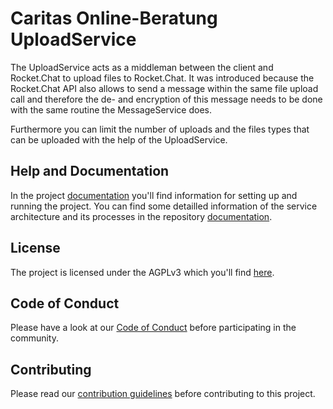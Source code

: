 # Caritas Online-Beratung UploadService

The UploadService acts as a middleman between the client and Rocket.Chat to upload files to Rocket.Chat.
It was introduced because the Rocket.Chat API also allows to send a message within the same file upload call and therefore the de- and encryption of this message needs to be done with the same routine the MessageService does.

Furthermore you can limit the number of uploads and the files types that can be uploaded with the help of the UploadService.

## Help and Documentation
In the project [documentation](https://caritasdeutschland.github.io/documentation/docs/setup/setup-backend) you'll find information for setting up and running the project.
You can find some detailled information of the service architecture and its processes in the repository [documentation](https://github.com/CaritasDeutschland/caritas-onlineBeratung-uploadService/tree/master/documentation).

## License
The project is licensed under the AGPLv3 which you'll find [here](LICENSE.md).

## Code of Conduct
Please have a look at our [Code of Conduct](https://github.com/CaritasDeutschland/.github/blob/master/CODE_OF_CONDUCT.md) before participating in the community.

## Contributing
Please read our [contribution guidelines](https://github.com/CaritasDeutschland/.github/blob/master/CONTRIBUTING.md) before contributing to this project.